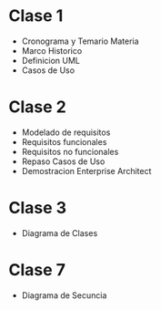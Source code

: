 # Clase 1

* Cronograma y Temario Materia
* Marco Historico
* Definicion UML
* Casos de Uso

# Clase 2

* Modelado de requisitos
* Requisitos funcionales
* Requisitos no funcionales
* Repaso Casos de Uso
* Demostracion Enterprise Architect

# Clase 3

* Diagrama de Clases

# Clase 7

* Diagrama de Secuncia
